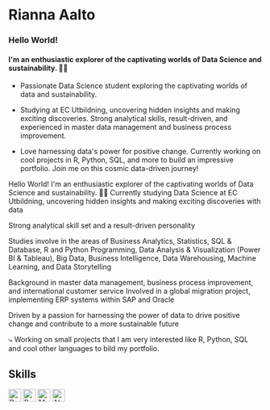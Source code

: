 
# Rianna Aalto
### Hello  World! 
####  I'm an enthusiastic explorer of the captivating worlds of Data Science and sustainability. 🚀🌱

 
*  Passionate Data Science student exploring the captivating worlds of data and sustainability.

* Studying at EC Utbildning, uncovering hidden insights and making exciting discoveries. Strong analytical skills, result-driven, and experienced in master data management and business process improvement.

* Love harnessing data's power for positive change. Currently working on cool projects in R, Python, SQL, and more to build an impressive portfolio. Join me on this cosmic data-driven journey!

Hello World!
I'm an enthusiastic explorer of the captivating worlds of Data Science and sustainability. 🚀🌱
Currently studying Data Science at EC Utbildning, uncovering hidden insights and making exciting discoveries with data

Strong analytical skill set and a result-driven personality

Studies involve in the areas of Business Analytics, Statistics, SQL & Database, R and Python Programming, Data Analysis & Visualization (Power BI & Tableau), Big Data, Business Intelligence, Data Warehousing, Machine Learning, and Data Storytelling

Background in master data management, business process improvement, and international customer service Involved in a global migration project, implementing ERP systems within SAP and Oracle

Driven by a passion for harnessing the power of data to drive positive change and contribute to a more sustainable future

⤷ Working on small projects that I am very interested like R, Python, SQL and cool other languages to bild my portfolio.
 



 ## Skills
   <a href="https://www.python.org" target="_blank" rel="noreferrer noopener"><img src="https://raw.githubusercontent.com/0xShapeShifter/readme-md/master/public/images/skills/core/python.svg" alt="Python" width="25" height="25" /></a> <a href="https://r-lang.com/what-is-r-language/" target="_blank" rel="noreferrer noopener"><img src="https://raw.githubusercontent.com/0xShapeShifter/readme-md/master/public/images/skills/core/r.svg" alt="R" width="25" height="25" /></a>   <a href="https://www.mysql.com" target="_blank" rel="noreferrer noopener"><img src="https://raw.githubusercontent.com/0xShapeShifter/readme-md/master/public/images/skills/backend/mysql.svg" alt="MySQL" width="25" height="25" /></a>  <a href="https://www.alchemy.com" target="_blank" rel="noreferrer noopener"><img src="https://raw.githubusercontent.com/0xShapeShifter/readme-md/master/public/images/skills/web3/alchemy.svg" alt="Alchemy" width="25" height="25" /></a>   
